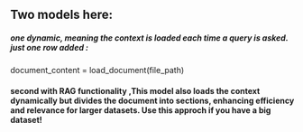 ## Two models here:

##### one dynamic, meaning the context is loaded each time a query is asked. just  one row added : 
 document_content = load_document(file_path)

#### second with RAG functionality ,This model also loads the context dynamically but divides the document into sections, enhancing efficiency and relevance for larger datasets. Use this approch if you have a big dataset!